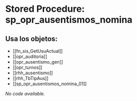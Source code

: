 # Stored Procedure: sp_opr_ausentismos_nomina

## Usa los objetos:
- [[fn_sis_GetUsuActual]]
- [[opr_auditoria]]
- [[opr_ausentismo_gen]]
- [[opr_turnos]]
- [[rhh_ausentismo]]
- [[rhh_TbTipAus]]
- [[sp_opr_ausentismos_nomina_01]]

*No code available.*

